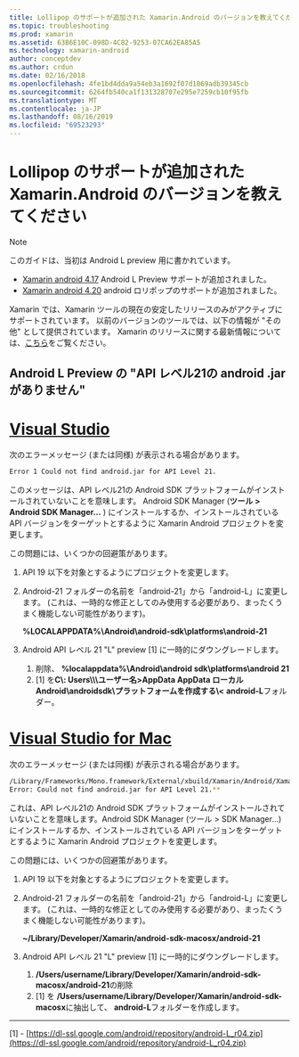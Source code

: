 ```yaml
---
title: Lollipop のサポートが追加された Xamarin.Android のバージョンを教えてください
ms.topic: troubleshooting
ms.prod: xamarin
ms.assetid: 63B6E10C-098D-4C82-9253-07CA62EA85A5
ms.technology: xamarin-android
author: conceptdev
ms.author: crdun
ms.date: 02/16/2018
ms.openlocfilehash: 4fe1bd4dda9a54eb3a1692f07d1069adb39345cb
ms.sourcegitcommit: 6264fb540ca1f131328707e295e7259cb10f95fb
ms.translationtype: MT
ms.contentlocale: ja-JP
ms.lasthandoff: 08/16/2019
ms.locfileid: "69523293"
---
```

# <a name="what-version-of-xamarinandroid-added-lollipop-support"></a>Lollipop のサポートが追加された Xamarin.Android のバージョンを教えてください

> [!NOTE]
> このガイドは、当初は Android L preview 用に書かれています。

- [Xamarin android 4.17](https://github.com/xamarin/release-notes-archive/blob/master/release-notes/android/xamarin.android_4/xamarin.android_4.17/index.md) Android L Preview サポートが追加されました。
- [Xamarin android 4.20](https://github.com/xamarin/release-notes-archive/blob/master/release-notes/android/xamarin.android_4/xamarin.android_4.20/index.md) android ロリポップのサポートが追加されました。

Xamarin では、Xamarin ツールの現在の安定したリリースのみがアクティブにサポートされています。 以前のバージョンのツールでは、以下の情報が "その他" として提供されています。 Xamarin のリリースに関する最新情報については、[こちら](http://releases.xamarin.com/)をご覧ください。

## <a name="missing-androidjar-for-api-level-21-in-android-l-preview"></a>Android L Preview の "API レベル21の android .jar がありません"

# <a name="visual-studiotabwindows"></a>[Visual Studio](#tab/windows)

次のエラーメッセージ (または同様) が表示される場合があります。

```cmd
Error 1 Could not find android.jar for API Level 21.
```

このメッセージは、API レベル21の Android SDK プラットフォームがインストールされていないことを意味します。 Android SDK Manager (**ツール > Android SDK Manager...** ) にインストールするか、インストールされている API バージョンをターゲットとするように Xamarin Android プロジェクトを変更します。

この問題には、いくつかの回避策があります。

1. API 19 以下を対象とするようにプロジェクトを変更します。

2. Android-21 フォルダーの名前を「android-21」から「android-L」に変更します。 (これは、一時的な修正としてのみ使用する必要があり、まったくうまく機能しない可能性があります)。

   **%LOCALAPPDATA%\\Android\\android-sdk\\platforms\\android-21**

3. Android API レベル 21 "L" preview [1] に一時的にダウングレードします。

    1. 削除、 **%localappdata%\\Android\\android sdk\\platforms\\android 21** 
    2. [1] を**C\\: Users\\\\\\ユーザー名&gt;AppData AppData ローカルAndroid\\androidsdk\\プラットフォームを作成する\\&lt;** **android-L**フォルダー。

# <a name="visual-studio-for-mactabmacos"></a>[Visual Studio for Mac](#tab/macos)

次のエラーメッセージ (または同様) が表示される場合があります。

```bash
/Library/Frameworks/Mono.framework/External/xbuild/Xamarin/Android/Xamarin.Android.Common.targets: 
Error: Could not find android.jar for API Level 21.**
```

これは、API レベル21の Android SDK プラットフォームがインストールされていないことを意味します。Android SDK Manager (ツール > SDK Manager...) にインストールするか、インストールされている API バージョンをターゲットとするように Xamarin Android プロジェクトを変更します。

この問題には、いくつかの回避策があります。

1. API 19 以下を対象とするようにプロジェクトを変更します。

2. Android-21 フォルダーの名前を「android-21」から「android-L」に変更します。 (これは、一時的な修正としてのみ使用する必要があり、まったくうまく機能しない可能性があります)。

   **~/Library/Developer/Xamarin/android-sdk-macosx/android-21**

3. Android API レベル 21 "L" preview [1] に一時的にダウングレードします。

    1. **/Users/username/Library/Developer/Xamarin/android-sdk-macosx/android-21**の削除
    2. [1] を **/Users/username/Library/Developer/Xamarin/android-sdk-macosx**に抽出して、 **android-L**フォルダーを作成します。

-----


[1] - [https://dl-ssl.google.com/android/repository/android-L_r04.zip](https://dl-ssl.google.com/android/repository/android-L_r04.zip)
